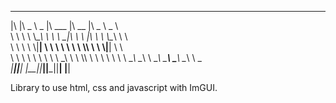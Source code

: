  ___  _____ ______   ________  ________  _____ ______      
|\  \|\   _ \  _   \|\   ___ \|\   __  \|\   _ \  _   \    
\ \  \ \  \\\__\ \  \ \  \_|\ \ \  \|\  \ \  \\\__\ \  \   
 \ \  \ \  \\|__| \  \ \  \ \\ \ \  \\\  \ \  \\|__| \  \  
  \ \  \ \  \    \ \  \ \  \_\\ \ \  \\\  \ \  \    \ \  \ 
   \ \__\ \__\    \ \__\ \_______\ \_______\ \__\    \ \__\
    \|__|\|__|     \|__|\|_______|\|_______|\|__|     \|__|
                                                           
                                                           


Library to use html, css and javascript with ImGUI.

